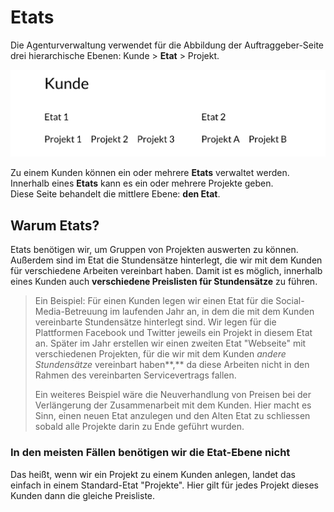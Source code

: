 # Etats

Die Agenturverwaltung verwendet für die Abbildung der Auftraggeber-Seite drei hierarchische Ebenen: Kunde &gt; **Etat** &gt; Projekt. 

![](../../.gitbook/assets/1.png)

Zu einem Kunden können ein oder mehrere **Etats** verwaltet werden.   
Innerhalb eines **Etats** kann es ein oder mehrere Projekte geben.  
Diese Seite behandelt die mittlere Ebene: **den Etat**.

## Warum Etats? 

Etats benötigen wir, um Gruppen von Projekten auswerten zu können. Außerdem sind im Etat die Stundensätze hinterlegt, die wir mit dem Kunden für verschiedene Arbeiten vereinbart haben. Damit ist es möglich, innerhalb eines Kunden auch **verschiedene Preislisten für Stundensätze** zu führen. 

> Ein Beispiel: Für einen Kunden legen wir einen Etat für die Social-Media-Betreuung im laufenden Jahr an, in dem die mit dem Kunden vereinbarte Stundensätze hinterlegt sind. Wir legen für die Plattformen Facebook und Twitter jeweils ein Projekt in diesem Etat an. Später im Jahr erstellen wir einen zweiten Etat "Webseite" mit verschiedenen Projekten, für die wir mit dem Kunden _andere Stundensätze_ vereinbart haben**,** da diese Arbeiten nicht in den Rahmen des vereinbarten Servicevertrags fallen.
>
> Ein weiteres Beispiel wäre die Neuverhandlung von Preisen bei der Verlängerung der Zusammenarbeit mit dem Kunden. Hier macht es Sinn, einen neuen Etat anzulegen und den Alten Etat zu schliessen sobald alle Projekte darin zu Ende geführt wurden.

### **In den meisten Fällen benötigen wir die Etat-Ebene nicht** 

Das heißt, wenn wir ein Projekt zu einem Kunden anlegen, landet das einfach in einem Standard-Etat "Projekte". Hier gilt für jedes Projekt dieses Kunden dann die gleiche Preisliste.

